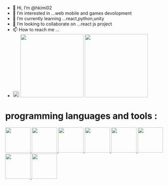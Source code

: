 - 👋 Hi, I’m @hkimi02
- 👀 I’m interested in ...web mobile and games devolopment
- 🌱 I’m currently learning ...react,python,unity
- 💞️ I’m looking to collaborate on ...react js project 
- 📫 How to reach me ...
- <a href="https://www.linkedin.com/in/mohamed-amin-hkimi-18ba1b229/"><img src="https://img.icons8.com/color/344/linkedin.png" height=20px width=20px></a>
<a href="https://www.instagram.com/hkimi_amin/"><img src="https://img.icons8.com/color/2x/instagram-new.png" height=200px width=200px></a>
<a href="https://www.facebook.com/mohamedamin.hkimi.5/"><img src="https://img.icons8.com/color/2x/facebook.png" height=200px width=200px></a>
<!---
hkimi02/hkimi02 is a ✨ special ✨ repository because its `README.md` (this file) appears on your GitHub profile.
You can click the Preview link to take a look at your changes.
--->
<h1>programming languages and tools : </h1>
<a href="https://devdocs.io/c/"><img src="https://img.icons8.com/color/452/c-programming.png" height=80px width=80px>
<a href="https://www.javascript.com"><img src="https://img.icons8.com/color/344/javascript--v1.png" height=80px width=80px>
<a href="https://www.python.org"><img src="https://img.icons8.com/color/344/python--v1.png" height=80px width=80px>
<a href="https://html.com"><img src="https://img.icons8.com/color/344/html-5--v1.png" height=80px width=80px>
<a href="https://developer.mozilla.org/fr/docs/Web/CSS"><img src="https://img.icons8.com/color/344/css3.png" height=80px width=80px>
<a href="https://www.php.net"><img src="https://img.icons8.com/officel/344/php-logo.png" height=80px width=80px>
 <a href="https://git-scm.com"><img src="https://img.icons8.com/color/344/git.png" height=80px width=80px>
    <a href="https://getbootstrap.com"><img src="https://img.icons8.com/color/344/bootstrap.png" height=80px width=80px>
